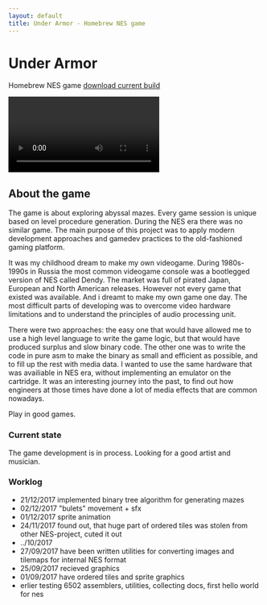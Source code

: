 ```yaml
---
layout: default
title: Under Armor - Homebrew NES game
---
```


# Under Armor
Homebrew NES game [download current build](files/rom/underarmor.nes)

<video autoplay loop preload controls>
	<source src="images/video/demo.webm" type="video/webm">
	<source src="images/video/demo.ogv" type="video/ogv">
	<source src="images/video/demo01.mp4" type="video/mp4">
</video>

## About the game
The game is about exploring abyssal mazes. Every game session is unique based on level procedure generation. During the NES era there was no similar game. The main purpose of this project was to apply modern development approaches and gamedev practices to the old-fashioned gaming platform.

It was my childhood dream to make my own videogame. During 1980s-1990s in Russia the most common videogame console was a bootlegged version of NES called Dendy. The market was full of pirated Japan, European and North American releases. However not every game that existed was available. And i dreamt to make my own game one day. The most difficult parts of developing was to overcome video hardware limitations and to understand the principles of audio processing unit.

There were two approaches: the easy one that would have allowed me to use a high level language to write the game logic, but that would have produced surplus and slow binary code. The other one was to  write the code in pure asm to make the binary as small and efficient as possible, and to fill up the rest with media data. I wanted to use the same hardware that was availiable in NES era, without implementing an emulator on the cartridge. It was an interesting journey into the past, to find out how engineers at those times have done a lot of media effects that are common nowadays.

Play in good games.

### Current state
The game development is in process.
Looking for a good artist and musician.

### Worklog

- 21/12/2017
implemented binary tree algorithm for generating mazes
- 02/12/2017
"bulets" movement + sfx 
- 01/12/2017
sprite animation
- 24/11/2017
found out, that huge part of ordered tiles was stolen from other NES-project, cuted it out
- ../10/2017
- 27/09/2017
have been written utilities for converting images and tilemaps for internal NES format
- 25/09/2017
recieved graphics
- 01/09/2017
have ordered tiles and sprite graphics
- erlier
testing 6502 assemblers, utilities, collecting docs, first hello world for nes
